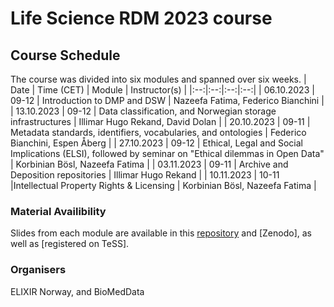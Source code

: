 # Life Science RDM 2023 course
<!---
[Click here for more information.](https://tess.elixir-europe.org/events/life-science-data-management-planning-workshop-1d5429a6-0403-49cf-903c-239d6503cbc2) <br>

### Registration is open until Tuesday 7 November, 12:00 CEST
[Click here for registration.](https://nettskjema.no/a/353512#/page/1). You can register for one, multiple, or all modules.
--->

## Course Schedule
The course was divided into six modules and spanned over six weeks.
| Date | Time (CET) | Module | Instructor(s) |
|:--:|:--:|:--:|:--:|
| 06.10.2023 | 09-12 | Introduction to DMP and DSW | Nazeefa Fatima, Federico Bianchini |
| 13.10.2023 | 09-12 | Data classification, and Norwegian storage infrastructures | Illimar Hugo Rekand, David Dolan |
| 20.10.2023 | 09-11 | Metadata standards, identifiers, vocabularies, and ontologies | Federico Bianchini, Espen Åberg |
| 27.10.2023 | 09-12 | Ethical, Legal and Social Implications (ELSI), followed by seminar on "Ethical dilemmas in Open Data" | Korbinian Bösl, Nazeefa Fatima |
| 03.11.2023 | 09-11 | Archive and Deposition repositories | Illimar Hugo Rekand |
| 10.11.2023 | 10-11 |Intellectual Property Rights & Licensing | Korbinian Bösl, Nazeefa Fatima |

### Material Availibility
Slides from each module are available in this [repository](https://github.com/ELIXIR-Norway-Training/life-sci-rdm-2023/) and [Zenodo], as well as [registered on TeSS].

### Organisers
ELIXIR Norway, and BioMedData

